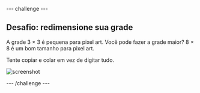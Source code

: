 --- challenge ---

## Desafio: redimensione sua grade

A grade 3 × 3 é pequena para pixel art. Você pode fazer a grade maior? 8 × 8 é um bom tamanho para pixel art.

Tente copiar e colar em vez de digitar tudo.

![screenshot](images/pixel-art-grid-8.png)

--- /challenge ---